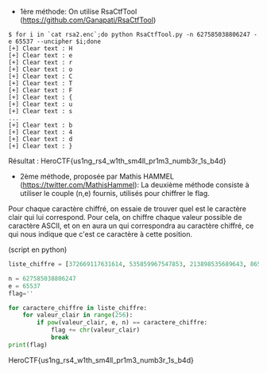 - 1ère méthode:
On utilise RsaCtfTool (https://github.com/Ganapati/RsaCtfTool)

```
$ for i in `cat rsa2.enc`;do python RsaCtfTool.py -n 627585038806247 -e 65537 --uncipher $i;done
[+] Clear text : H
[+] Clear text : e
[+] Clear text : r
[+] Clear text : o
[+] Clear text : C
[+] Clear text : T
[+] Clear text : F
[+] Clear text : {
[+] Clear text : u
[+] Clear text : s
...
[+] Clear text : b
[+] Clear text : 4
[+] Clear text : d
[+] Clear text : }
```
Résultat : HeroCTF{us1ng_rs4_w1th_sm4ll_pr1m3_numb3r_1s_b4d}


- 2ème méthode, proposée par Mathis HAMMEL (https://twitter.com/MathisHammel):
La deuxième méthode consiste à utiliser le couple (n,e) fournis, utilisés pour chiffrer le flag.

Pour chaque caractère chiffré, on essaie de trouver quel est le caractère clair qui lui correspond.
Pour cela, on chiffre chaque valeur possible de caractère ASCII, et on en aura un qui correspondra au caractère chiffré,
ce qui nous indique que c'est ce caractère à cette position.

(script en python)
```python
liste_chiffre = [372669117631614, 535859967547853, 213898535689643, 8653395567415, 484730622784671, 320837325468842,331673995619703, 426756492371444, 4562349440334, 121188708737752, 275839755798105, 174484844253615, 418634165521711, 401044612595398, 213898535689643, 121188708737752, 296367799892003, 401044612595398, 512808963720303, 275839755798105, 598242834066721, 202722428784490, 401044612595398, 121188708737752, 405971446461049, 296367799892003, 63113462897284, 63113462897284, 401044612595398, 400849263139730, 213898535689643, 275839755798105, 405971446461049, 551732685650248, 401044612595398, 174484844253615, 4562349440334, 405971446461049, 49103824223436, 551732685650248, 213898535689643, 401044612595398, 275839755798105, 121188708737752, 401044612595398, 49103824223436, 296367799892003, 130277582100339, 228350651363859]

n = 627585038806247
e = 65537
flag=''

for caractere_chiffre in liste_chiffre:
    for valeur_clair in range(256):
        if pow(valeur_clair, e, n) == caractere_chiffre:
            flag += chr(valeur_clair)
            break
print(flag)
```
HeroCTF{us1ng_rs4_w1th_sm4ll_pr1m3_numb3r_1s_b4d}
